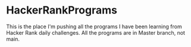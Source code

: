 # HackerRankPrograms
This is the place I'm pushing all the programs I have been learning from Hacker Rank daily challenges.
All the programs are in Master branch, not main.
